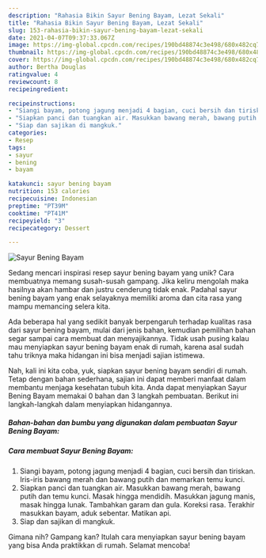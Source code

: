 ```yaml
---
description: "Rahasia Bikin Sayur Bening Bayam, Lezat Sekali"
title: "Rahasia Bikin Sayur Bening Bayam, Lezat Sekali"
slug: 153-rahasia-bikin-sayur-bening-bayam-lezat-sekali
date: 2021-04-07T09:37:33.067Z
image: https://img-global.cpcdn.com/recipes/190bd48874c3e498/680x482cq70/sayur-bening-bayam-foto-resep-utama.jpg
thumbnail: https://img-global.cpcdn.com/recipes/190bd48874c3e498/680x482cq70/sayur-bening-bayam-foto-resep-utama.jpg
cover: https://img-global.cpcdn.com/recipes/190bd48874c3e498/680x482cq70/sayur-bening-bayam-foto-resep-utama.jpg
author: Bertha Douglas
ratingvalue: 4
reviewcount: 8
recipeingredient:

recipeinstructions:
- "Siangi bayam, potong jagung menjadi 4 bagian, cuci bersih dan tiriskan. Iris-iris bawang merah dan bawang putih dan memarkan temu kunci."
- "Siapkan panci dan tuangkan air. Masukkan bawang merah, bawang putih dan temu kunci. Masak hingga mendidih. Masukkan jagung manis, masak hingga lunak. Tambahkan garam dan gula. Koreksi rasa. Terakhir masukkan bayam, aduk sebentar. Matikan api."
- "Siap dan sajikan di mangkuk."
categories:
- Resep
tags:
- sayur
- bening
- bayam

katakunci: sayur bening bayam 
nutrition: 153 calories
recipecuisine: Indonesian
preptime: "PT39M"
cooktime: "PT41M"
recipeyield: "3"
recipecategory: Dessert

---
```



![Sayur Bening Bayam](https://img-global.cpcdn.com/recipes/190bd48874c3e498/680x482cq70/sayur-bening-bayam-foto-resep-utama.jpg)

Sedang mencari inspirasi resep sayur bening bayam yang unik? Cara membuatnya memang susah-susah gampang. Jika keliru mengolah maka hasilnya akan hambar dan justru cenderung tidak enak. Padahal sayur bening bayam yang enak selayaknya memiliki aroma dan cita rasa yang mampu memancing selera kita.



Ada beberapa hal yang sedikit banyak berpengaruh terhadap kualitas rasa dari sayur bening bayam, mulai dari jenis bahan, kemudian pemilihan bahan segar sampai cara membuat dan menyajikannya. Tidak usah pusing kalau mau menyiapkan sayur bening bayam enak di rumah, karena asal sudah tahu triknya maka hidangan ini bisa menjadi sajian istimewa.


Nah, kali ini kita coba, yuk, siapkan sayur bening bayam sendiri di rumah. Tetap dengan bahan sederhana, sajian ini dapat memberi manfaat dalam membantu menjaga kesehatan tubuh kita. Anda dapat menyiapkan Sayur Bening Bayam memakai 0 bahan dan 3 langkah pembuatan. Berikut ini langkah-langkah dalam menyiapkan hidangannya.

<!--inarticleads1-->

##### Bahan-bahan dan bumbu yang digunakan dalam pembuatan Sayur Bening Bayam:





<!--inarticleads2-->

##### Cara membuat Sayur Bening Bayam:

1. Siangi bayam, potong jagung menjadi 4 bagian, cuci bersih dan tiriskan. Iris-iris bawang merah dan bawang putih dan memarkan temu kunci.
1. Siapkan panci dan tuangkan air. Masukkan bawang merah, bawang putih dan temu kunci. Masak hingga mendidih. Masukkan jagung manis, masak hingga lunak. Tambahkan garam dan gula. Koreksi rasa. Terakhir masukkan bayam, aduk sebentar. Matikan api.
1. Siap dan sajikan di mangkuk.




Gimana nih? Gampang kan? Itulah cara menyiapkan sayur bening bayam yang bisa Anda praktikkan di rumah. Selamat mencoba!
